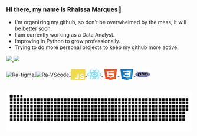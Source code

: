 ### Hi there, my name is Rhaissa Marques👋
- I'm organizing my github, so don't be overwhelmed by the mess, it will be better soon.
- I am currently working as a Data Analyst.
- Improving in Python to grow professionally.
- Trying to do more personal projects to keep my github more active.

<div>
  <a href="https://github.com/rhaissamarques">
  <img height="160em" src="https://github-readme-stats.vercel.app/api?username=rhaissamarques&show_icons=true&theme=dracula&include_all_commits=true&count_private=true"/>
  <img height="160em" src="https://github-readme-stats.vercel.app/api/top-langs/?username=rhaissamarques&layout=compact&langs_count=7&theme=dracula"/>
</div>
  

  
  <div style="display: inline_block"><br>
  <img align="center" alt="Ra-figma" height="30" width="40" src="https://cdn.jsdelivr.net/gh/devicons/devicon/icons/figma/figma-original.svg">
  <img align="center" alt="Ra-VScode" height="30" width="40" src="https://cdn.jsdelivr.net/gh/devicons/devicon/icons/visualstudio/visualstudio-plain.svg">
  <img align="center" alt="Ra-Js" height="30" width="40" src="https://raw.githubusercontent.com/devicons/devicon/master/icons/javascript/javascript-plain.svg">
  <img align="center" alt="Ra-React" height="30" width="40" src="https://raw.githubusercontent.com/devicons/devicon/master/icons/react/react-original.svg">
  <img align="center" alt="Ra-HTML" height="30" width="40" src="https://raw.githubusercontent.com/devicons/devicon/master/icons/html5/html5-original.svg">
  <img align="center" alt="Ra-CSS" height="30" width="40" src="https://raw.githubusercontent.com/devicons/devicon/master/icons/css3/css3-original.svg">
  <img align="center" alt="Ra-CSS" height="30" width="40" src="https://raw.githubusercontent.com/devicons/devicon/master/icons/php/php-original.svg">
</div>
  
  ##
  
![Snake animation](https://github.com/rhaissamarques/rhaissamarques/blob/output/github-contribution-grid-snake.svg)
